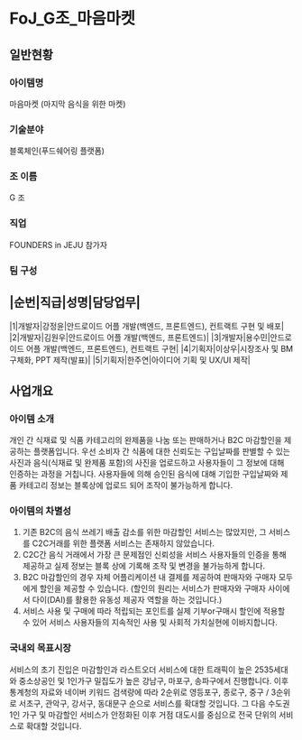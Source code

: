 # FoJ_G조_마음마켓

## 일반현황
### 아이템명
마음마켓 (마지막 음식을 위한 마켓)
### 기술분야
블록체인(푸드쉐어링 플랫폼)
### 조 이름
G 조	
### 직업
FOUNDERS in JEJU 참가자
### 팀 구성
|순번|직급|성명|담당업무|
----
|1|개발자|강정윤|안드로이드 어플 개발(백엔드, 프론트엔드), 컨트랙트 구현 및 배포|
|2|개발자|김원우|안드로이드 어플 개발(백엔드, 프론트엔드)|
|3|개발자|용수민|안드로이드 어플 개발(백엔드, 프론트엔드), 컨트랙트 구현|
|4|기획자|이상우|시장조사 및 BM 구체화, PPT 제작(발표)|
|5|기획자|한주연|아이디어 기획 및 UX/UI 제작|
## 사업개요
### 아이템 소개	
개인 간 식재료 및 식품 카테고리의 완제품을 나눔 또는 판매하거나 B2C 마감할인을 제공하는 플랫폼입니다.
우선 소비자 간 식품에 대한 신뢰도는 구입날짜를 판별할 수 있는 사진과 음식(식재료 및 완제품 포함)의 사진을 업로드하고 사용자들이 그 정보에 대해 인증하는 과정을 거칩니다. 사용자들에 의해 승인된 음식에 대해 기입한 구입날짜와 제품 카테고리 정보는 블록상에 업로드 되어 조작이 불가능하게 합니다.
### 아이템의 차별성	
1. 기존 B2C의 음식 쓰레기 배출 감소를 위한 마감할인 서비스는 많았지만, 그 서비스를 
C2C거래를 위한 플랫폼 서비스는 존재하지 않았습니다.
2. C2C간 음식 거래에서 가장 큰 문제점인 신뢰성을 서비스 사용자들의 인증을 통해 
제공하고 실제 정보는 블록 상에 기록해 조작 및 변경을 불가능하게 합니다.
3. B2C 마감할인의 경우 자체 어플리케이션 내 결제를 제공하여 판매자와 구매자 모두에게 
할인을 제공할 수 있습니다. (할인의 원리는 서비스가 판매자와 구매자 사이에서 다이(DAI)를 활용한 유동성 제공자 역할을 하는 것입니다.)
4. 서비스 사용 및 구매에 따라 적립되는 포인트를 실제 기부or구매시 할인에 적용할 수
있어 서비스 사용자들의 지속적인 사용 및 사회적 가치실현에 이바지합니다.
### 국내외 목표시장	
서비스의 초기 진입은 마감할인과 라스트오더 서비스에 대한 트래픽이 높은 2535세대와 중소상공인 및 1인가구 밀집도가 높은 강남구, 마포구, 송파구에서 진행합니다.
 이후 통계청의 자료와 네이버 키워드 검색량에 따라 2순위로 영등포구, 종로구, 중구 / 3순위로 서초구, 관악구, 강서구, 동대문구 순으로 서비스를 확대할 것입니다. 그 다음 수도권 1인 가구 및 마감할인 서비스가 안정화된 이후 거점 대도시를 중심으로 전국 단위의 서비스로 확대할 것입니다.
